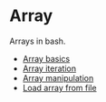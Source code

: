 # Array

Arrays in bash. 

* [Array basics](basics.sh)
* [Array iteration](iterate.sh)
* [Array manipulation](edit.sh)
* [Load array from file](load-file.sh)
